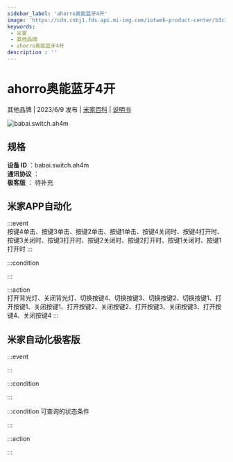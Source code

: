 ```yaml
---
sidebar_label: 'ahorro奥能蓝牙4开'
image: 'https://cdn.cnbj1.fds.api.mi-img.com/iotweb-product-center/b3c3bc9f56ca80245b3daaafd78780f0_1682303205005.png?GalaxyAccessKeyId=AKVGLQWBOVIRQ3XLEW&Expires=9223372036854775807&Signature=7aQJuKEHodaF67JlQ30HIqWt7fI='
keywords: 
 - 米家
 - 其他品牌
 - ahorro奥能蓝牙4开
description : ''
---
```

# ahorro奥能蓝牙4开

其他品牌 | 2023/6/9 发布 | [米家百科](https://home.mi.com/webapp/content/baike/product/index.html?model=babai.switch.ah4m) | [说明书](https://home.mi.com/views/introduction.html?model=babai.switch.ah4m&region=cn)

![babai.switch.ah4m](https://cdn.cnbj1.fds.api.mi-img.com/iotweb-product-center/b3c3bc9f56ca80245b3daaafd78780f0_1682303205005.png?GalaxyAccessKeyId=AKVGLQWBOVIRQ3XLEW&Expires=9223372036854775807&Signature=7aQJuKEHodaF67JlQ30HIqWt7fI=)

## 规格  
> 
**设备 ID** ：babai.switch.ah4m  
**通讯协议** ：  
**极客版**  ： 待补充 


## 米家APP自动化  

:::event  
按键4单击、按键3单击、按键2单击、按键1单击、按键4关闭时、按键4打开时、按键3关闭时、按键3打开时、按键2关闭时、按键2打开时、按键1关闭时、按键1打开时
:::

:::condition  

:::

:::action   
打开背光灯、关闭背光灯、切换按键4、切换按键3、切换按键2、切换按键1、打开按键1、关闭按键1、打开按键2、关闭按键2、打开按键3、关闭按键3、打开按键4、关闭按键4
:::

## 米家自动化极客版  

:::event  

:::

:::condition  

:::

:::condition 可查询的状态条件  

:::

:::action  

:::

        
